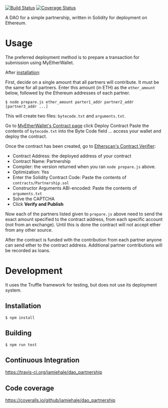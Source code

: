 [![Build Status](https://travis-ci.org/jamiehale/dao_partnership.svg?branch=master)](https://travis-ci.org/jamiehale/dao_partnership)
[![Coverage Status](https://coveralls.io/repos/github/jamiehale/dao_partnership/badge.svg?branch=master)](https://coveralls.io/github/jamiehale/dao_partnership?branch=master)

A DAO for a simple partnership, written in Solidity for deployment on Ethereum.

# Usage
The preferred deployment method is to prepare a transaction for submission using MyEtherWallet.

After [installation](#Installation):

First, decide on a single amount that all partners will contribute. It must be the same for all partners. Enter this amount (in ETH) as the `ether_amount` below, followed by the Ethereum addresses of each partner.

    $ node prepare.js ether_amount parter1_addr partner2_addr [partner3_addr ...]

This will create two files: `bytecode.txt` and `arguments.txt`.

Go to [MyEtherWallet's Contract page](https://www.myetherwallet.com/#contracts)
click Deploy Contract
Paste the contents of `bytecode.txt` into the Byte Code field
... access your wallet and deploy the contract.

Once the contract has been created, go to [Etherscan's Contract Verifier](https://etherscan.io/verifyContract2):
* Contract Address: the deployed address of your contract
* Contract Name: Partnership
* Compiler: the version returned when you ran `node prepare.js` above.
* Optimization: Yes
* Enter the Solidity Contract Code: Paste the contents of `contracts/Partnership.sol`
* Constructor Arguments ABI-encoded: Paste the contents of `arguments.txt`
* Solve the CAPTCHA
* Click **Verify and Publish**

Now each of the partners listed given to `prepare.js` above need to send the exact amount specified to the contract address, from each specific account (not from an exchange). Until this is done the contract will not accept ether from any other source.

After the contract is funded with the contribution from each partner anyone can send ether to the contract address. Additional partner contributions will be recorded as loans.

# Development
It uses the Truffle framework for testing, but does not use its deployment system.

## Installation

    $ npm install

## Building

    $ npm run test

## Continuous Integration

https://travis-ci.org/jamiehale/dao_partnership

## Code coverage

https://coveralls.io/github/jamiehale/dao_partnership
